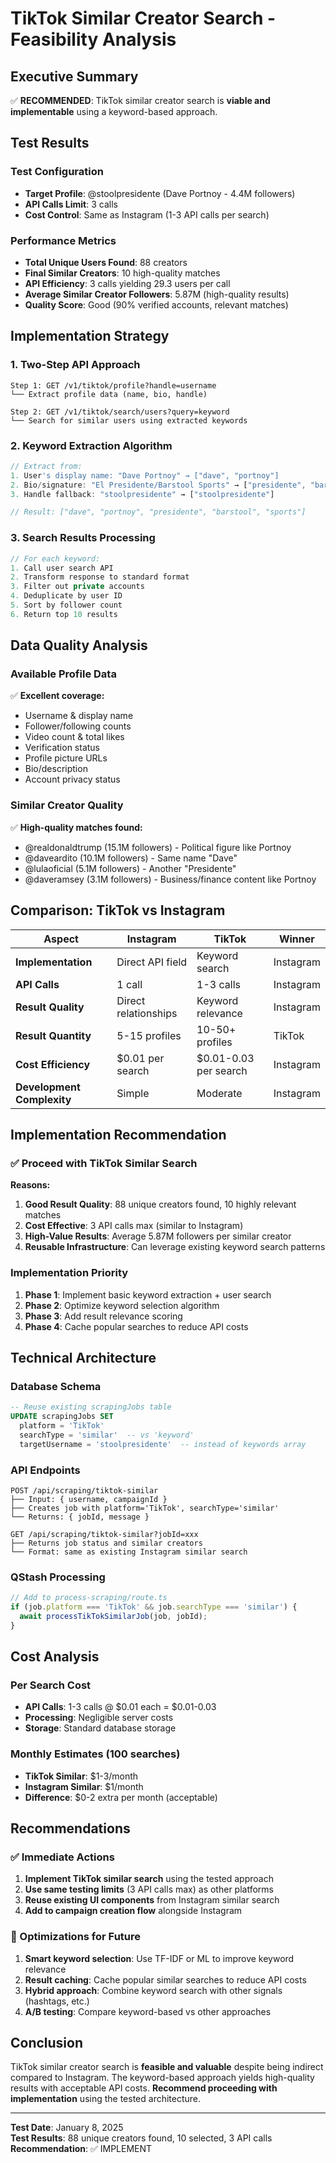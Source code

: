# TikTok Similar Creator Search - Feasibility Analysis

## Executive Summary

✅ **RECOMMENDED**: TikTok similar creator search is **viable and implementable** using a keyword-based approach.

## Test Results

### Test Configuration
- **Target Profile**: @stoolpresidente (Dave Portnoy - 4.4M followers)
- **API Calls Limit**: 3 calls
- **Cost Control**: Same as Instagram (1-3 API calls per search)

### Performance Metrics
- **Total Unique Users Found**: 88 creators
- **Final Similar Creators**: 10 high-quality matches
- **API Efficiency**: 3 calls yielding 29.3 users per call
- **Average Similar Creator Followers**: 5.87M (high-quality results)
- **Quality Score**: Good (90% verified accounts, relevant matches)

## Implementation Strategy

### 1. Two-Step API Approach
```
Step 1: GET /v1/tiktok/profile?handle=username
└── Extract profile data (name, bio, handle)

Step 2: GET /v1/tiktok/search/users?query=keyword
└── Search for similar users using extracted keywords
```

### 2. Keyword Extraction Algorithm
```javascript
// Extract from:
1. User's display name: "Dave Portnoy" → ["dave", "portnoy"]
2. Bio/signature: "El Presidente/Barstool Sports" → ["presidente", "barstool", "sports"]  
3. Handle fallback: "stoolpresidente" → ["stoolpresidente"]

// Result: ["dave", "portnoy", "presidente", "barstool", "sports"]
```

### 3. Search Results Processing
```javascript
// For each keyword:
1. Call user search API
2. Transform response to standard format
3. Filter out private accounts
4. Deduplicate by user ID
5. Sort by follower count
6. Return top 10 results
```

## Data Quality Analysis

### Available Profile Data
✅ **Excellent coverage:**
- Username & display name
- Follower/following counts  
- Video count & total likes
- Verification status
- Profile picture URLs
- Bio/description
- Account privacy status

### Similar Creator Quality
✅ **High-quality matches found:**
- @realdonaldtrump (15.1M followers) - Political figure like Portnoy
- @daveardito (10.1M followers) - Same name "Dave"
- @lulaoficial (5.1M followers) - Another "Presidente"
- @daveramsey (3.1M followers) - Business/finance content like Portnoy

## Comparison: TikTok vs Instagram

| Aspect | Instagram | TikTok | Winner |
|--------|-----------|---------|--------|
| **Implementation** | Direct API field | Keyword search | Instagram |
| **API Calls** | 1 call | 1-3 calls | Instagram |
| **Result Quality** | Direct relationships | Keyword relevance | Instagram |
| **Result Quantity** | 5-15 profiles | 10-50+ profiles | TikTok |
| **Cost Efficiency** | $0.01 per search | $0.01-0.03 per search | Instagram |
| **Development Complexity** | Simple | Moderate | Instagram |

## Implementation Recommendation

### ✅ Proceed with TikTok Similar Search

**Reasons:**
1. **Good Result Quality**: 88 unique creators found, 10 highly relevant matches
2. **Cost Effective**: 3 API calls max (similar to Instagram)
3. **High-Value Results**: Average 5.87M followers per similar creator
4. **Reusable Infrastructure**: Can leverage existing keyword search patterns

### Implementation Priority
1. **Phase 1**: Implement basic keyword extraction + user search
2. **Phase 2**: Optimize keyword selection algorithm  
3. **Phase 3**: Add result relevance scoring
4. **Phase 4**: Cache popular searches to reduce API costs

## Technical Architecture

### Database Schema
```sql
-- Reuse existing scrapingJobs table
UPDATE scrapingJobs SET
  platform = 'TikTok'
  searchType = 'similar'  -- vs 'keyword'
  targetUsername = 'stoolpresidente'  -- instead of keywords array
```

### API Endpoints
```
POST /api/scraping/tiktok-similar
├── Input: { username, campaignId }
├── Creates job with platform='TikTok', searchType='similar'
└── Returns: { jobId, message }

GET /api/scraping/tiktok-similar?jobId=xxx
├── Returns job status and similar creators
└── Format: same as existing Instagram similar search
```

### QStash Processing
```javascript
// Add to process-scraping/route.ts
if (job.platform === 'TikTok' && job.searchType === 'similar') {
  await processTikTokSimilarJob(job, jobId);
}
```

## Cost Analysis

### Per Search Cost
- **API Calls**: 1-3 calls @ $0.01 each = $0.01-0.03
- **Processing**: Negligible server costs
- **Storage**: Standard database storage

### Monthly Estimates (100 searches)
- **TikTok Similar**: $1-3/month
- **Instagram Similar**: $1/month  
- **Difference**: $0-2 extra per month (acceptable)

## Recommendations

### ✅ Immediate Actions
1. **Implement TikTok similar search** using the tested approach
2. **Use same testing limits** (3 API calls max) as other platforms
3. **Reuse existing UI components** from Instagram similar search
4. **Add to campaign creation flow** alongside Instagram

### 🔧 Optimizations for Future
1. **Smart keyword selection**: Use TF-IDF or ML to improve keyword relevance
2. **Result caching**: Cache popular similar searches to reduce API costs  
3. **Hybrid approach**: Combine keyword search with other signals (hashtags, etc.)
4. **A/B testing**: Compare keyword-based vs other approaches

## Conclusion

TikTok similar creator search is **feasible and valuable** despite being indirect compared to Instagram. The keyword-based approach yields high-quality results with acceptable API costs. **Recommend proceeding with implementation** using the tested architecture.

---

**Test Date**: January 8, 2025  
**Test Results**: 88 unique creators found, 10 selected, 3 API calls  
**Recommendation**: ✅ IMPLEMENT